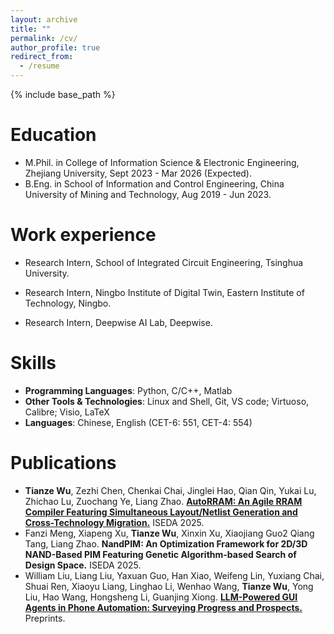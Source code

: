 ```yaml
---
layout: archive
title: ""
permalink: /cv/
author_profile: true
redirect_from:
  - /resume
---
```


{% include base_path %}

Education
======
* M.Phil. in College of Information Science & Electronic Engineering, Zhejiang University, Sept 2023 - Mar 2026 (Expected).
* B.Eng. in School of Information and Control Engineering, China University of Mining and Technology, Aug 2019 - Jun 2023.

Work experience
======
* Research Intern, School of Integrated Circuit Engineering, Tsinghua University.

* Research Intern, Ningbo Institute of Digital Twin, Eastern Institute of Technology, Ningbo. 

* Research Intern, Deepwise AI Lab, Deepwise. 
  
Skills
======
* **Programming Languages**: Python, C/C++, Matlab
* **Other Tools & Technologies**: Linux and Shell, Git, VS code; Virtuoso, Calibre; Visio, LaTeX 
* **Languages**: Chinese, English (CET-6: 551, CET-4: 554)

Publications
======
* **Tianze Wu**, Zezhi Chen, Chenkai Chai, Jinglei Hao, Qian Qin, Yukai Lu, Zhichao Lu, Zuochang Ye, Liang Zhao. **[AutoRRAM: An Agile RRAM Compiler Featuring Simultaneous Layout/Netlist Generation and Cross-Technology Migration.](https://w-tz.github.io/files/ISEDA'25-AutoRRAM-Poster-A0size(1189mmX841).pdf)** ISEDA 2025.
* Fanzi Meng, Xiapeng Xu, **Tianze Wu**, Xinxin Xu, Xiaojiang Guo2 Qiang Tang, Liang Zhao. **NandPIM: An Optimization Framework for 2D/3D NAND-Based PIM Featuring Genetic Algorithm-based Search of Design Space.** ISEDA 2025.
* William Liu, Liang Liu, Yaxuan Guo, Han Xiao, Weifeng Lin, Yuxiang Chai, Shuai Ren, Xiaoyu Liang, Linghao Li, Wenhao Wang, **Tianze Wu**, Yong Liu, Hao Wang, Hongsheng Li, Guanjing Xiong. **[LLM-Powered GUI Agents in Phone Automation: Surveying Progress and Prospects.](https://doi.org/10.20944/preprints202501.0413.v1)** Preprints.


